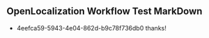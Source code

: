 ## OpenLocalization Workflow Test MarkDown
* 4eefca59-5943-4e04-862d-b9c78f736db0 thanks!

<!--HONumber=Sep16_HO1-->


